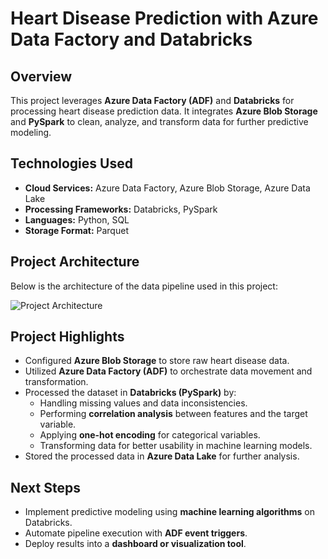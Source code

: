 # **Heart Disease Prediction with Azure Data Factory and Databricks**

## **Overview**
This project leverages **Azure Data Factory (ADF)** and **Databricks** for processing heart disease prediction data. It integrates **Azure Blob Storage** and **PySpark** to clean, analyze, and transform data for further predictive modeling.

## **Technologies Used**
- **Cloud Services:** Azure Data Factory, Azure Blob Storage, Azure Data Lake
- **Processing Frameworks:** Databricks, PySpark
- **Languages:** Python, SQL
- **Storage Format:** Parquet

## **Project Architecture**
Below is the architecture of the data pipeline used in this project:

![Project Architecture](images/architecture.png)

## **Project Highlights**
- Configured **Azure Blob Storage** to store raw heart disease data.
- Utilized **Azure Data Factory (ADF)** to orchestrate data movement and transformation.
- Processed the dataset in **Databricks (PySpark)** by:
  - Handling missing values and data inconsistencies.
  - Performing **correlation analysis** between features and the target variable.
  - Applying **one-hot encoding** for categorical variables.
  - Transforming data for better usability in machine learning models.
- Stored the processed data in **Azure Data Lake** for further analysis.

## **Next Steps**
- Implement predictive modeling using **machine learning algorithms** on Databricks.
- Automate pipeline execution with **ADF event triggers**.
- Deploy results into a **dashboard or visualization tool**.
